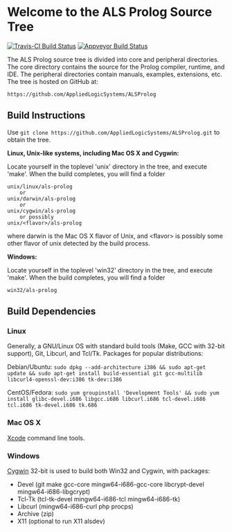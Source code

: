 Welcome to the ALS Prolog Source Tree
=====================================

[![Travis-CI Build Status](https://travis-ci.org/AppliedLogicSystems/ALSProlog.svg?branch=master)](https://travis-ci.org/AppliedLogicSystems/ALSProlog)
[![Appveyor Build Status](https://ci.appveyor.com/api/projects/status/786esihnss6ksk7k/branch/master?svg=true)](https://ci.appveyor.com/project/AppliedLogicSystems/alsprolog/branch/master)

The ALS Prolog source tree is divided into core and peripheral
directories.  The core directory contains the source for the Prolog
compiler, runtime, and IDE. The peripheral directories contain manuals, examples, extensions, etc. The tree is hosted on GitHub at:

	https://github.com/AppliedLogicSystems/ALSProlog

Build Instructions
------------------

Use `git clone https://github.com/AppliedLogicSystems/ALSProlog.git` to obtain the tree.

**Linux, Unix-like systems, including Mac OS X and Cygwin:**

Locate yourself in the toplevel 'unix' directory in the tree, and execute 'make'.  When the build completes, you will find a folder  

	unix/linux/als-prolog	
		or 	
	unix/darwin/als-prolog
		or 	
	unix/cygwin/als-prolog
		or possibly
	unix/<flavor>/als-prolog
where darwin is the Mac OS X flavor of Unix, and &lt;flavor&gt; is possibly some other flavor of unix detected by the build process.

**Windows:**

Locate yourself in the toplevel 'win32' directory in the tree, and execute 'make'.  When the build completes, you will find a folder  

	win32/als-prolog	

Build Dependencies
------------------

### Linux

Generally, a GNU/Linux OS with standard build tools (Make, GCC with 32-bit support), Git, Libcurl, and Tcl/Tk. Packages for popular distributions:

Debian/Ubuntu: `sudo dpkg --add-architecture i386 && sudo apt-get update && sudo apt-get install build-essential git gcc-multilib libcurl4-openssl-dev:i386 tk-dev:i386`

CentOS/Fedora: `sudo yum groupinstall 'Development Tools' && sudo yum install glibc-devel.i686 libgcc.i686 libcurl.i686 tcl-devel.i686 tcl.i686 tk-devel.i686 tk.686`

### Mac OS X

[Xcode](https://developer.apple.com/xcode/) command line tools.

### Windows

[Cygwin](https://cygwin.com) 32-bit is used to build both Win32 and Cygwin, with packages:

- Devel (git make gcc-core mingw64-i686-gcc-core libcrypt-devel mingw64-i686-libgcrypt)
- Tcl-Tk (tcl-tk-devel mingw64-i686-tcl mingw64-i686-tk)
- Libcurl (mingw64-i686-curl php procps)
- Archive (zip)
- X11 (optional to run X11 alsdev)

